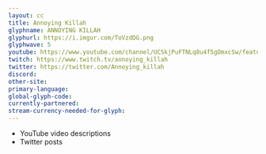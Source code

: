 ```yaml
---
layout: cc
title: Annoying Killah
glyphname: ANNOYING KILLAH
glyphurl: https://i.imgur.com/ToVzdDG.png
glyphwave: 5
youtube: https://www.youtube.com/channel/UCSkjPuFTNLq8u4f5gDmxcSw/featured
twitch: https://www.twitch.tv/annoying_killah
twitter: https://twitter.com/Annoying_killah
discord: 
other-site: 
primary-language: 
global-glyph-code: 
currently-partnered: 
stream-currency-needed-for-glyph: 
---
```

* YouTube video descriptions
* Twitter posts
